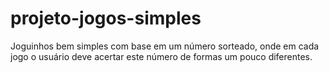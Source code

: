 # projeto-jogos-simples
Joguinhos bem simples com base em um número sorteado, onde em cada jogo o usuário deve acertar este número de formas um pouco diferentes.
